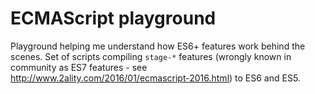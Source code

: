 # ECMAScript playground #
Playground helping me understand how ES6+ features work behind the scenes.
Set of scripts compiling `stage-*` features (wrongly known in community as ES7 features - see <http://www.2ality.com/2016/01/ecmascript-2016.html>) to ES6 and ES5.